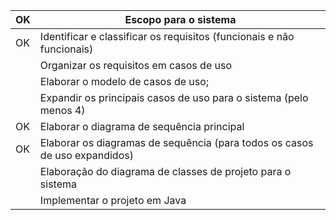 
| OK  | Escopo para o sistema                                                      |
| --- | -------------------------------------------------------------------------- |
| OK  | Identificar e classificar os requisitos (funcionais e não funcionais)      |
|     | Organizar os requisitos em casos de uso                                    |
|     | Elaborar o modelo de casos de uso;                                         |
|     | Expandir os principais casos de uso para o sistema (pelo menos 4)          |
| OK  | Elaborar o diagrama de sequência principal                                 |
| OK  | Elaborar os diagramas de sequência (para todos os casos de uso expandidos) |
|     | Elaboração do diagrama de classes de projeto para o sistema                |
|     | Implementar o projeto em Java                                              |
